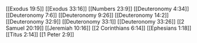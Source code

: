 [[Exodus 19:5]]
[[Exodus 33:16]]
[[Numbers 23:9]]
[[Deuteronomy 4:34]]
[[Deuteronomy 7:6]]
[[Deuteronomy 9:26]]
[[Deuteronomy 14:2]]
[[Deuteronomy 32:9]]
[[Deuteronomy 33:1]]
[[Deuteronomy 33:26]]
[[2 Samuel 20:19]]
[[Jeremiah 10:16]]
[[2 Corinthians 6:14]]
[[Ephesians 1:18]]
[[Titus 2:14]]
[[1 Peter 2:9]]
